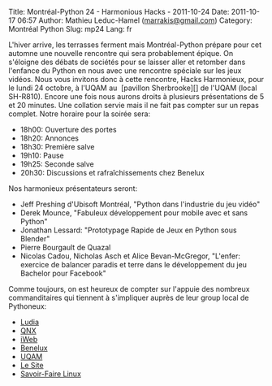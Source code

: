 Title: Montréal-Python 24 - Harmonious Hacks - 2011-10-24
Date: 2011-10-17 06:57
Author: Mathieu Leduc-Hamel (marrakis@gmail.com)
Category: Montréal Python
Slug: mp24
Lang: fr

<div>
L'hiver arrive, les terrasses ferment mais Montréal-Python prépare pour
cet automne une nouvelle rencontre qui sera probablement épique. On
s'éloigne des débats de sociétés pour se laisser aller et retomber dans
l'enfance du Python en nous avec une rencontre spéciale sur les jeux
vidéos. Nous vous invitons donc à cette rencontre, Hacks Harmonieux,
pour le lundi 24 octobre, à l'UQAM au  [pavillon Sherbrooke][] de l'UQAM
(local SH-R810). Encore une fois nous aurons droits à
plusieurs présentations de 5 et 20 minutes. Une collation servie mais il
ne fait pas compter sur un repas complet. Notre horaire pour la soirée
sera:

-   18h00: Ouverture des portes
-   18h20: Annonces
-   18h30: Première salve
-   19h10: Pause
-   19h25: Seconde salve
-   20h30: Discussions et rafraîchissements chez Benelux

Nos harmonieux présentateurs seront:

-   Jeff Preshing d'Ubisoft Montréal, "Python dans l'industrie du jeu
    vidéo"
-   Derek Mounce, "Fabuleux développement pour mobile avec et sans
    Python"
-   Jonathan Lessard: "Prototypage Rapide de Jeux en Python sous
    Blender"
-   Pierre Bourgault de Quazal
-   Nicolas Cadou, Nicholas Asch et Alice Bevan-McGregor, "L'enfer:
    exercice de balancer paradis et terre dans le développement du jeu
    Bachelor pour Facebook"

Comme toujours, on est heureux de compter sur l'appuie des nombreux
commanditaires qui tiennent à s'impliquer auprès de leur group local de
Pythoneux:

-   [Ludia][]
-   [QNX][]
-   [iWeb][]
-   [Benelux][]
-   [UQAM][]
-   [Le Site][]
-   [Savoir-Faire Linux][]

</div>

  [pavillon Sherbrooke]: http://www.uqam.ca/campus/pavillons/sh.htm
  [Ludia]: http://www.ludia.com/
  [QNX]: http://www.qnx.com/
  [iWeb]: http://iweb.ca/
  [Benelux]: http://www.brasseriebenelux.com/
  [UQAM]: http://uqam.ca/
  [Le Site]: http://lesite.ca/
  [Savoir-Faire Linux]: http://savoirfairelinux.com/
